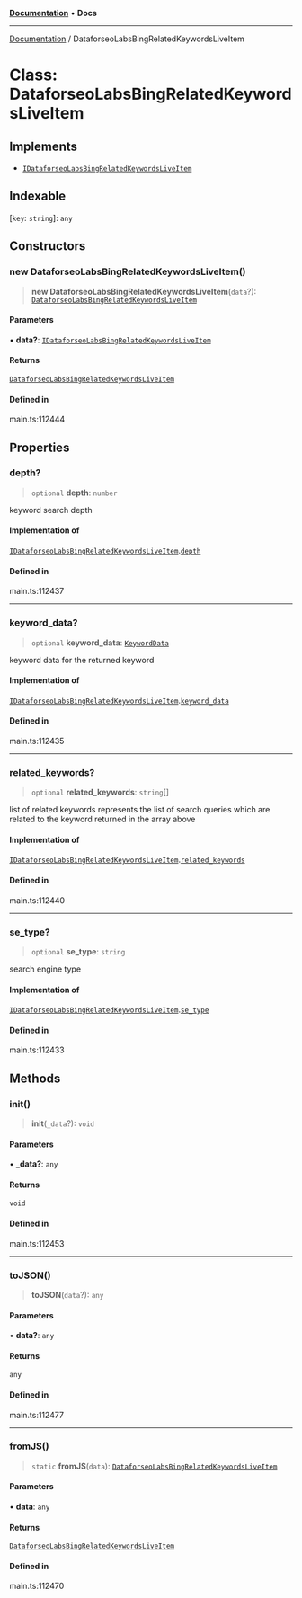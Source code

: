 [**Documentation**](../README.md) • **Docs**

***

[Documentation](../README.md) / DataforseoLabsBingRelatedKeywordsLiveItem

# Class: DataforseoLabsBingRelatedKeywordsLiveItem

## Implements

- [`IDataforseoLabsBingRelatedKeywordsLiveItem`](../interfaces/IDataforseoLabsBingRelatedKeywordsLiveItem.md)

## Indexable

 \[`key`: `string`\]: `any`

## Constructors

### new DataforseoLabsBingRelatedKeywordsLiveItem()

> **new DataforseoLabsBingRelatedKeywordsLiveItem**(`data`?): [`DataforseoLabsBingRelatedKeywordsLiveItem`](DataforseoLabsBingRelatedKeywordsLiveItem.md)

#### Parameters

• **data?**: [`IDataforseoLabsBingRelatedKeywordsLiveItem`](../interfaces/IDataforseoLabsBingRelatedKeywordsLiveItem.md)

#### Returns

[`DataforseoLabsBingRelatedKeywordsLiveItem`](DataforseoLabsBingRelatedKeywordsLiveItem.md)

#### Defined in

main.ts:112444

## Properties

### depth?

> `optional` **depth**: `number`

keyword search depth

#### Implementation of

[`IDataforseoLabsBingRelatedKeywordsLiveItem`](../interfaces/IDataforseoLabsBingRelatedKeywordsLiveItem.md).[`depth`](../interfaces/IDataforseoLabsBingRelatedKeywordsLiveItem.md#depth)

#### Defined in

main.ts:112437

***

### keyword\_data?

> `optional` **keyword\_data**: [`KeywordData`](KeywordData.md)

keyword data for the returned keyword

#### Implementation of

[`IDataforseoLabsBingRelatedKeywordsLiveItem`](../interfaces/IDataforseoLabsBingRelatedKeywordsLiveItem.md).[`keyword_data`](../interfaces/IDataforseoLabsBingRelatedKeywordsLiveItem.md#keyword_data)

#### Defined in

main.ts:112435

***

### related\_keywords?

> `optional` **related\_keywords**: `string`[]

list of related keywords
represents the list of search queries which are related to the keyword returned in the array above

#### Implementation of

[`IDataforseoLabsBingRelatedKeywordsLiveItem`](../interfaces/IDataforseoLabsBingRelatedKeywordsLiveItem.md).[`related_keywords`](../interfaces/IDataforseoLabsBingRelatedKeywordsLiveItem.md#related_keywords)

#### Defined in

main.ts:112440

***

### se\_type?

> `optional` **se\_type**: `string`

search engine type

#### Implementation of

[`IDataforseoLabsBingRelatedKeywordsLiveItem`](../interfaces/IDataforseoLabsBingRelatedKeywordsLiveItem.md).[`se_type`](../interfaces/IDataforseoLabsBingRelatedKeywordsLiveItem.md#se_type)

#### Defined in

main.ts:112433

## Methods

### init()

> **init**(`_data`?): `void`

#### Parameters

• **\_data?**: `any`

#### Returns

`void`

#### Defined in

main.ts:112453

***

### toJSON()

> **toJSON**(`data`?): `any`

#### Parameters

• **data?**: `any`

#### Returns

`any`

#### Defined in

main.ts:112477

***

### fromJS()

> `static` **fromJS**(`data`): [`DataforseoLabsBingRelatedKeywordsLiveItem`](DataforseoLabsBingRelatedKeywordsLiveItem.md)

#### Parameters

• **data**: `any`

#### Returns

[`DataforseoLabsBingRelatedKeywordsLiveItem`](DataforseoLabsBingRelatedKeywordsLiveItem.md)

#### Defined in

main.ts:112470
